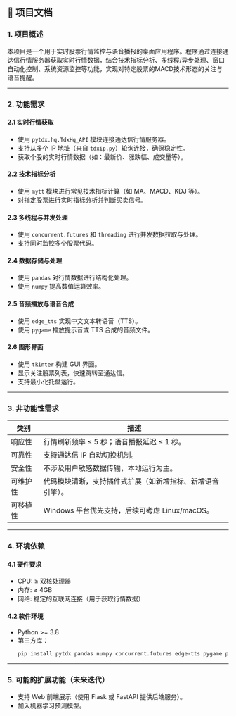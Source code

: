 ## 📄 项目文档

### 1. 项目概述

本项目是一个用于实时股票行情监控与语音播报的桌面应用程序。程序通过连接通达信行情服务器获取实时行情数据，结合技术指标分析、多线程/异步处理、窗口自动化控制、系统资源监控等功能，实现对特定股票的MACD技术形态的关注与语音提醒。

---

### 2. 功能需求

#### 2.1 实时行情获取
- 使用 `pytdx.hq.TdxHq_API` 模块连接通达信行情服务器。
- 支持从多个 IP 地址（来自 `tdxip.py`）轮询连接，确保稳定性。
- 获取个股的实时行情数据（如：最新价、涨跌幅、成交量等）。

#### 2.2 技术指标分析
- 使用 `mytt` 模块进行常见技术指标计算（如 MA、MACD、KDJ 等）。
- 对指定股票进行实时指标分析并判断买卖信号。

#### 2.3 多线程与并发处理
- 使用 `concurrent.futures` 和 `threading` 进行并发数据拉取与处理。
- 支持同时监控多个股票代码。

#### 2.4 数据存储与处理
- 使用 `pandas` 对行情数据进行结构化处理。
- 使用 `numpy` 提高数值运算效率。

#### 2.5 音频播放与语音合成
- 使用 `edge_tts` 实现中文文本转语音（TTS）。
- 使用 `pygame` 播放提示音或 TTS 合成的音频文件。

#### 2.6 图形界面
- 使用 `tkinter` 构建 GUI 界面。
- 显示关注股票列表，快速跳转至通达信。
- 支持最小化托盘运行。

---

### 3. 非功能性需求

| 类别     | 描述                                                       |
| -------- | ---------------------------------------------------------- |
| 响应性   | 行情刷新频率 ≤ 5 秒；语音播报延迟 ≤ 1 秒。                 |
| 可靠性   | 支持通达信 IP 自动切换机制。                               |
| 安全性   | 不涉及用户敏感数据传输，本地运行为主。                     |
| 可维护性 | 代码模块清晰，支持插件式扩展（如新增指标、新增语音引擎）。 |
| 可移植性 | Windows 平台优先支持，后续可考虑 Linux/macOS。             |

---

### 4. 环境依赖

#### 4.1 硬件要求
- CPU: ≥ 双核处理器  
- 内存: ≥ 4GB  
- 网络: 稳定的互联网连接（用于获取行情数据）

#### 4.2 软件环境
- Python >= 3.8
- 第三方库：
  ```bash
  pip install pytdx pandas numpy concurrent.futures edge-tts pygame psutil pygetwindow pyautogui tkinter mytt
  ```

---

### 5. 可能的扩展功能（未来迭代）

- 支持 Web 前端展示（使用 Flask 或 FastAPI 提供后端服务）。
- 加入机器学习预测模型。
